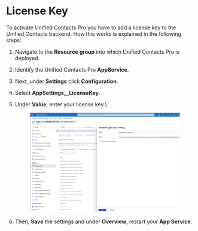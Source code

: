 # License Key

To activate Unified Contacts Pro you have to add a license key to the Unified Contacts backend. How this works is explained in the following steps:

1. Navigate to the **Resource group** into which Unified Contacts Pro is deployed.
2. Identify the Unified Contacts Pro **AppService**.
3. Next, under **Settings** click **Configuration**.
4. Select **AppSettings\_\_LicenseKey**.
5.  Under **Value**, enter your license key.\


    <figure><img src="../.gitbook/assets/image (1) (1) (1).png" alt=""><figcaption></figcaption></figure>
6. Then, **Save** the settings and under **Overview**, restart your **App Service**.
